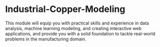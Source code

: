 # Industrial-Copper-Modeling
This module will equip you with practical skills and experience in data analysis, machine learning modeling, and creating interactive web applications, and provide you with a solid foundation to tackle real-world problems in the manufacturing domain.

